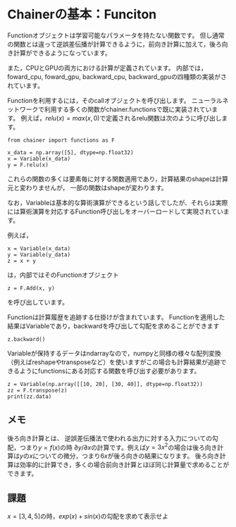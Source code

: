 # Chainerの基本：Funciton

Functionオブジェクトは学習可能なパラメータを持たない関数です。
但し通常の関数とは違って逆誤差伝播が計算できるように，前向き計算に加えて，後ろ向き計算ができるようになっています。

また，CPUとGPUの両方における計算が定義されています。
内部では，foward_cpu, foward_gpu, backward_cpu, backward_gpuの四種類の実装がされています。

Functionを利用するには，そのcallオブジェクトを呼び出します。
ニューラルネットワークで利用する多くの関数がchainer.functionsで既に実装されています。
例えば，$relu(x) = max(x, 0)$で定義されるrelu関数は次のように呼び出します。

```
from chainer import functions as F

x_data = np.array([5], dtype=np.float32)
x = Variable(x_data)
y = F.relu(x)
```

これらの関数の多くは要素毎に対する関数適用であり，計算結果のshapeは計算元と変わりませんが，
一部の関数はshapeが変わります。


なお，Variableは基本的な算術演算ができるという話しでしたが、それらは実際には算術演算を対応するFunction呼び出しをオーバーロードして実現されています。

例えば，

```
x = Variable(x_data)
y = Variable(y_data)
z = x + y
```

は，内部ではそのFunctionオブジェクト

```
z = F.Add(x, y)
```

を呼び出しています。

Functionは計算履歴を追跡する仕掛けが含まれています。
Functionを適用した結果はVariableであり，backwardを呼び出して勾配を求めることができます

```
z.backward()
```

Variableが保持するデータはndarrayなので，numpyと同様の様々な配列変換（例えばreshapeやtransposeなど）を使いますがこの場合も計算結果が追跡できるようにfunctionsにある対応する関数を呼び出す必要があります。

```
z = Variable(np.array([[10, 20], [30, 40]], dtype=np.float32))
zz = F.transpose(z)
print(zz.data)
```


## メモ

後ろ向き計算とは、 逆誤差伝播法で使われる出力に対する入力についての勾配，つまり$y = f(x)$の時 $\partial y / \partial x$の計算です。例えば$y=3x^2$の場合は後ろ向き計算は$y$の$x$についての微分，つまり$6x$が後ろ向きの結果になります。
後ろ向き計算は効率的に計算でき，多くの場合前向き計算とほぼ同じ計算量で求めることができます。

## 課題

$x=[3, 4, 5]$の時，$exp(x)+sin(x)$の勾配を求めて表示せよ

